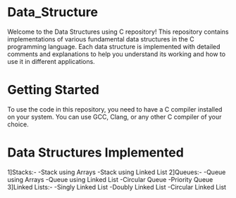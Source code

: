 # Data_Structure
Welcome to the Data Structures using C repository! This repository contains implementations of various fundamental data structures in the C programming language. Each data structure is implemented with detailed comments and explanations to help you understand its working and how to use it in different applications.

# Getting Started
To use the code in this repository, you need to have a C compiler installed on your system. You can use GCC, Clang, or any other C compiler of your choice.

# Data Structures Implemented
1]Stacks:-
    -Stack using Arrays
    -Stack using Linked List
2]Queues:-
    -Queue using Arrays
    -Queue using Linked List
    -Circular Queue
    -Priority Queue
3]Linked Lists:-
    -Singly Linked List
    -Doubly Linked List
    -Circular Linked List
